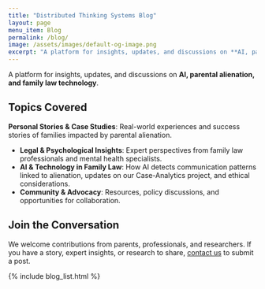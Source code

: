 ```yaml
---
title: "Distributed Thinking Systems Blog"
layout: page
menu_item: Blog
permalink: /blog/
image: /assets/images/default-og-image.png
excerpt: "A platform for insights, updates, and discussions on **AI, parental alienation, and family law technology**."
---
```


A platform for insights, updates, and discussions on **AI, parental alienation, and family law technology**.

## Topics Covered
 **Personal Stories & Case Studies**: Real-world experiences and success stories of families impacted by parental alienation.
- **Legal & Psychological Insights**: Expert perspectives from family law professionals and mental health specialists.
- **AI & Technology in Family Law**: How AI detects communication patterns linked to alienation, updates on our Case-Analytics project, and ethical considerations.
- **Community & Advocacy**: Resources, policy discussions, and opportunities for collaboration.

## Join the Conversation
We welcome contributions from parents, professionals, and researchers. If you have a story, expert insights, or research to share, [contact us](/contact) to submit a post.

{% include blog_list.html %}